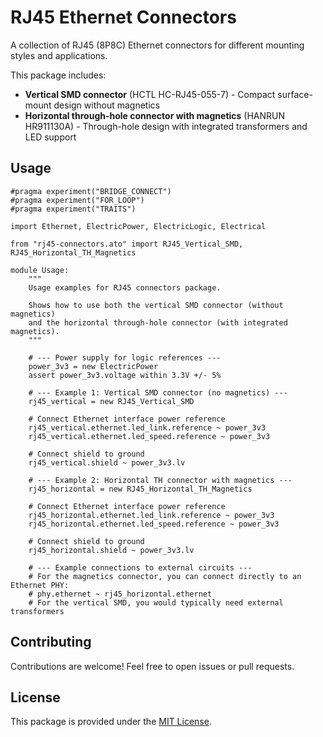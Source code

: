 # RJ45 Ethernet Connectors

A collection of RJ45 (8P8C) Ethernet connectors for different mounting styles and applications.

This package includes:

- **Vertical SMD connector** (HCTL HC-RJ45-055-7) - Compact surface-mount design without magnetics
- **Horizontal through-hole connector with magnetics** (HANRUN HR911130A) - Through-hole design with integrated transformers and LED support

## Usage

```ato
#pragma experiment("BRIDGE_CONNECT")
#pragma experiment("FOR_LOOP")
#pragma experiment("TRAITS")

import Ethernet, ElectricPower, ElectricLogic, Electrical

from "rj45-connectors.ato" import RJ45_Vertical_SMD, RJ45_Horizontal_TH_Magnetics

module Usage:
    """
    Usage examples for RJ45 connectors package.

    Shows how to use both the vertical SMD connector (without magnetics)
    and the horizontal through-hole connector (with integrated magnetics).
    """

    # --- Power supply for logic references ---
    power_3v3 = new ElectricPower
    assert power_3v3.voltage within 3.3V +/- 5%

    # --- Example 1: Vertical SMD connector (no magnetics) ---
    rj45_vertical = new RJ45_Vertical_SMD

    # Connect Ethernet interface power reference
    rj45_vertical.ethernet.led_link.reference ~ power_3v3
    rj45_vertical.ethernet.led_speed.reference ~ power_3v3

    # Connect shield to ground
    rj45_vertical.shield ~ power_3v3.lv

    # --- Example 2: Horizontal TH connector with magnetics ---
    rj45_horizontal = new RJ45_Horizontal_TH_Magnetics

    # Connect Ethernet interface power reference
    rj45_horizontal.ethernet.led_link.reference ~ power_3v3
    rj45_horizontal.ethernet.led_speed.reference ~ power_3v3

    # Connect shield to ground
    rj45_horizontal.shield ~ power_3v3.lv

    # --- Example connections to external circuits ---
    # For the magnetics connector, you can connect directly to an Ethernet PHY:
    # phy.ethernet ~ rj45_horizontal.ethernet
    # For the vertical SMD, you would typically need external transformers
```

## Contributing

Contributions are welcome! Feel free to open issues or pull requests.

## License

This package is provided under the [MIT License](https://opensource.org/license/mit).
